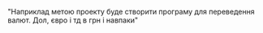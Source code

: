 "Наприклад метою проекту буде створити програму для переведення валют. Дол, євро і тд в грн і навпаки"